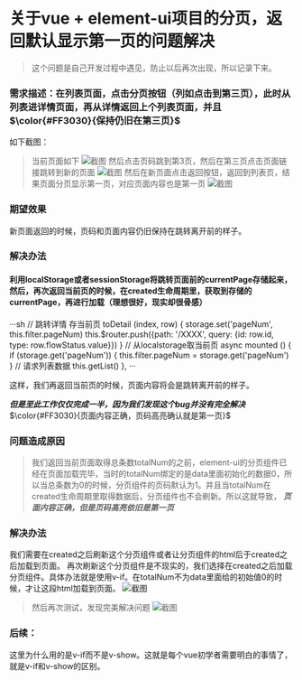 # 关于vue + element-ui项目的分页，返回默认显示第一页的问题解决

> 这个问题是自己开发过程中遇见，防止以后再次出现，所以记录下来。

### 需求描述：在列表页面，点击分页按钮（列如点击到第三页），此时从列表进详情页面，再从详情返回上个列表页面，并且$\color{#FF3030}{保持仍旧在第三页}$

如下截图：

> 当前页面如下
![截图](./images/jietu.png)
> 然后点击页码跳到第3页，然后在第三页点击页面链接跳转到新的页面
![截图](./images/jietu1.png)
> 然后在新页面点击返回按钮，返回到列表页，结果页面分页显示第一页，对应页面内容也是第一页
![截图](./images/jietu.png)

### 期望效果

新页面返回的时候，页码和页面内容仍旧保持在跳转离开前的样子。

### 解决办法
#### 利用localStorage或者sessionStorage将跳转页面前的currentPage存储起来，然后，再次返回当前页的时候，在created生命周期里，获取到存储的currentPage，再进行加载（理想很好，现实却很骨感）

···sh
// 跳转详情 存当前页
toDetail (index, row) {
  storage.set('pageNum', this.filter.pageNum)
  this.$router.push({path: '/XXXX', query: {id: row.id, type: row.flowStatus.value}})
}
// 从localstorage取当前页
async mounted () {
  if (storage.get('pageNum')) {
    this.filter.pageNum = storage.get('pageNum')
  }
  // 请求列表数据
  this.getList()
},
···

这样，我们再返回当前页的时候，页面内容将会是跳转离开前的样子。

***但是至此工作仅仅完成一半，因为我们发现这个bug并没有完全解决***
$\color{#FF3030}{页面内容正确，页码高亮确认就是第一页}$

### 问题造成原因
> 我们返回当前页面取得总条数totalNum的之前，element-ui的分页组件已经在页面加载完毕，当时的totalNum绑定的是data里面初始化的数据0，所以当总条数为0的时候，分页组件的页码默认为1。并且当totalNum在created生命周期里取得数据后，分页组件也不会刷新。所以这就导致， ***页面内容正确，但是页码高亮依旧是第一页***

### 解决办法
我们需要在created之后刷新这个分页组件或者让分页组件的html后于created之后加载到页面。
再次刷新这个分页组件是不现实的，我们选择在created之后加载分页组件。具体办法就是使用v-if。在totalNum不为data里面给的初始值0的时候，才让这段html加载到页面。
![截图](./images/jietu2.png)

> 然后再次测试，发现完美解决问题
![截图](./images/jietu3.png)

### 后续：
这里为什么用的是v-if而不是v-show。这就是每个vue初学者需要明白的事情了，就是v-if和v-show的区别。